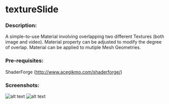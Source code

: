 # textureSlide

### Description:

A simple-to-use Material involving overlapping two different Textures (both image and video).
Material property can be adjusted to modify the degree of overlap.
Material can be applied to mutiple Mesh Geometries.


### Pre-requisites:
ShaderForge (http://www.acegikmo.com/shaderforge/)


### Screenshots:
![alt text](https://github.com/10dimensions/textureSlide/blob/master/shaderForge.PNG)
![alt text](https://github.com/10dimensions/textureSlide/blob/master/material.PNG)
